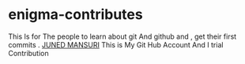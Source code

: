 # enigma-contributes
This Is for The people to learn about git And github and , get their first commits .
[JUNED MANSURI](https://github.com/HEADYKAGE) This is My Git Hub Account And I trial Contribution